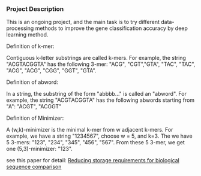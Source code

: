 ### Project Description

This is an ongoing project, and the main task is to try different data-processing methods to improve the gene 
classification accuracy by deep learning method.


Definition of k-mer:

Contiguous k-letter substrings are called k-mers. For example, the string "ACGTACGGTA" has the following 3-mer: 
"ACG", "CGT","GTA", "TAC", "TAC", "ACG", "ACG", "CGG", "GGT", "GTA".

Definition of abword:

In a string, the substring of the form "abbbb..." is called an "abword". For example, the string "ACGTACGGTA" has the following abwords starting from "A":
"ACGT", "ACGGT"

Definition of Minimizer:

A (w,k)-minimizer is the minimal k-mer from w adjacent k-mers.
For example, we have a string "1234567", choose w = 5, and k=3. The we have 5 3-mers:
"123", "234", "345", "456", "567". From these 5 3-mer, we get one (5,3)-minimizer: "123".

see this paper for detail: [Reducing storage requirements for biological sequence comparison](https://academic.oup.com/bioinformatics/article/20/18/3363/202143)